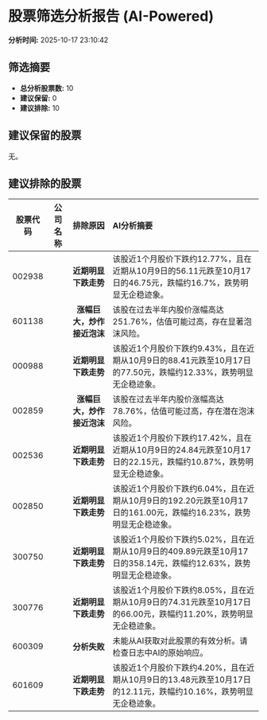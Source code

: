 # 股票筛选分析报告 (AI-Powered)

**分析时间:** 2025-10-17 23:10:42

## 筛选摘要

- **总分析股票数:** 10
- **建议保留:** 0
- **建议排除:** 10

## 建议保留的股票

无。


## 建议排除的股票

| 股票代码 | 公司名称 | 排除原因 | AI分析摘要 |
|:---:|:---:|:---:|:---|
| 002938 |  | **近期明显下跌走势** | 该股近1个月股价下跌约12.77%，且在近期从10月9日的56.11元跌至10月17日的46.75元，跌幅约16.7%，跌势明显无企稳迹象。 |
| 601138 |  | **涨幅巨大，炒作接近泡沫** | 该股在过去半年内股价涨幅高达251.76%，估值可能过高，存在显著泡沫风险。 |
| 000988 |  | **近期明显下跌走势** | 该股近1个月股价下跌约9.43%，且在近期从10月9日的88.41元跌至10月17日的77.50元，跌幅约12.33%，跌势明显无企稳迹象。 |
| 002859 |  | **涨幅巨大，炒作接近泡沫** | 该股在过去半年内股价涨幅高达78.76%，估值可能过高，存在潜在泡沫风险。 |
| 002536 |  | **近期明显下跌走势** | 该股近1个月股价下跌约17.42%，且在近期从10月9日的24.84元跌至10月17日的22.15元，跌幅约10.87%，跌势明显无企稳迹象。 |
| 002850 |  | **近期明显下跌走势** | 该股近1个月股价下跌约6.04%，且在近期从10月9日的192.20元跌至10月17日的161.00元，跌幅约16.23%，跌势明显无企稳迹象。 |
| 300750 |  | **近期明显下跌走势** | 该股近1个月股价下跌约5.02%，且在近期从10月9日的409.89元跌至10月17日的358.14元，跌幅约12.63%，跌势明显无企稳迹象。 |
| 300776 |  | **近期明显下跌走势** | 该股近1个月股价下跌约8.05%，且在近期从10月9日的74.31元跌至10月17日的66.00元，跌幅约11.20%，跌势明显无企稳迹象。 |
| 600309 |  | **分析失败** | 未能从AI获取对此股票的有效分析。请检查日志中AI的原始响应。 |
| 601609 |  | **近期明显下跌走势** | 该股近1个月股价下跌约4.20%，且在近期从10月9日的13.48元跌至10月17日的12.11元，跌幅约10.16%，跌势明显无企稳迹象。 |
